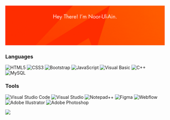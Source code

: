 [![](readme.gif)](readme.gif)

### Languages

![HTML5](https://img.shields.io/badge/-HTML%205-E34F26?style=flat-square&logo=html5&logoColor=white)
![CSS3](https://img.shields.io/badge/-CSS%203-E34F26?style=flat-square&logo=css3)
![Bootstrap](https://img.shields.io/badge/-Bootstrap-E34F26?style=flat-square&logo=bootstrap&logoColor=white)
![JavaScript](https://img.shields.io/badge/-JavaScript-E34F26?style=flat-square&logo=JavaScript&logoColor=white)
![Visual Basic](https://img.shields.io/badge/-Visual%20Basic-E34F26?style=flat-square&logo=VisualBasic&logoColor=white)
![C++](https://img.shields.io/badge/-C++-E34F26?style=flat-square&logo=c%2b%2b&logoColor=white)
![MySQL](https://img.shields.io/badge/-My%20SQL-E34F26?style=flat-square&logo=mysql&logoColor=white)

### Tools

![Visual Studio Code](https://img.shields.io/badge/-Visual%20Studio%20Code-E34F26?style=flat-square&logo=visualstudiocode&logoColor=white)
![Visual Studio](https://img.shields.io/badge/-Visual%20Studio-E34F26?style=flat-square&logo=visualstudio&logoColor=white)
![Notepad++](https://img.shields.io/badge/-Notepad+-E34F26?style=flat-square&logo=notepadplusplus&logoColor=white)
![Figma](https://img.shields.io/badge/-Figma-E34F26?style=flat-square&logo=figma&logoColor=white)
![Webflow](https://img.shields.io/badge/-Webflow-E34F26?style=flat-square&logo=webflow&logoColor=white)
![Adobe Illustrator](https://img.shields.io/badge/-Adobe%20Illustrator-E34F26?style=flat-square&logo=adobeillustrator&logoColor=white)
![Adobe Photoshop](https://img.shields.io/badge/-Adobe%20Photoshop-E34F26?style=flat-square&logo=adobephotoshop&logoColor=white)

<img
  align="left"
  height="165"
  src="https://github-readme-stats.vercel.app/api?username=noor-001&count_private=true&show_icons=true&custom_title=GitHub%20Status&hide=issues&title_color=E34F26&icon_color=FFFFFF&bg_color=ffffff00&text_color=E34F26&hide_border=true"
/>
